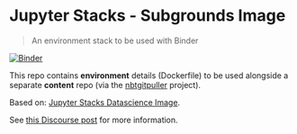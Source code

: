 # Jupyter Stacks - Subgrounds Image
> An environment stack to be used with Binder

[![Binder](https://mybinder.org/badge_logo.svg)](https://mybinder.org/v2/gh/0xPlaygrounds/jupyter-stacks-subgrounds/HEAD)

This repo contains **environment** details (Dockerfile) to be used alongside a separate **content** repo (via the [nbtgitpuller](https://hub.jupyter.org/nbgitpuller/link?tab=binder&branch=main&repo=https://github.com/0xPlaygrounds/jupyter-stacks-subgrounds) project).

Based on: [Jupyter Stacks Datascience Image](https://jupyter-docker-stacks.readthedocs.io/en/latest/using/selecting.html#jupyter-datascience-notebook).

See [this Discourse post](https://discourse.jupyter.org/t/how-to-reduce-mybinder-org-repository-startup-time/4956/16?u=choldgraf) for more information.
